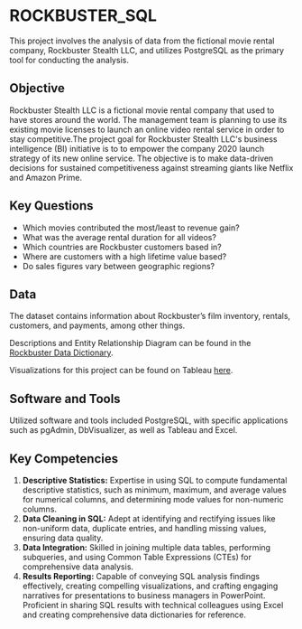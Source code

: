 # ROCKBUSTER_SQL
This project involves the analysis of data from the fictional movie rental company, Rockbuster Stealth LLC, and utilizes PostgreSQL as the primary tool for conducting the analysis.
## Objective
Rockbuster Stealth LLC is a fictional movie rental company that used to have stores around the world. The management team is planning to 
use its existing movie licenses to launch an online video rental service in order to stay competitive.The project goal for Rockbuster
Stealth LLC's business intelligence (BI) initiative is to to empower the company 2020 launch strategy of its new online service. The objective is to make data-driven 
decisions for sustained competitiveness against streaming giants like Netflix and Amazon Prime.
## Key Questions
* Which movies contributed the most/least to revenue gain?
* What was the average rental duration for all videos?
* Which countries are Rockbuster customers based in?
* Where are customers with a high lifetime value based?
* Do sales figures vary between geographic regions?
## Data
The dataset contains information about Rockbuster’s film inventory, rentals, customers, and payments, among other things.

Descriptions and Entity Relationship Diagram can be found in the [Rockbuster Data Dictionary](https://github.com/SanjaIlinSpirovska/ROCKBUSTER_SQL/blob/main/Sent%20to%20client/03%20Data%20Dictionary.pdf). 

Visualizations for this project can be found on Tableau [here](https://public.tableau.com/app/profile/sanja.ilin/viz/shared/GN2FP4ZMF).  
## Software and Tools
Utilized software and tools included PostgreSQL, with specific applications such as pgAdmin, DbVisualizer, as well as Tableau and Excel.
## Key Competencies
1. **Descriptive Statistics:** Expertise in using SQL to compute fundamental descriptive statistics, such as minimum, maximum, and average values for numerical columns, and determining mode values for non-numeric columns.
1. **Data Cleaning in SQL:** Adept at identifying and rectifying issues like non-uniform data, duplicate entries, and handling missing values, ensuring data quality.
1. **Data Integration:** Skilled in joining multiple data tables, performing subqueries, and using Common Table Expressions (CTEs) for comprehensive data analysis.
1. **Results Reporting:** Capable of conveying SQL analysis findings effectively, creating compelling visualizations, and crafting engaging narratives for presentations to business managers in PowerPoint. Proficient in sharing SQL results with technical colleagues using Excel and creating comprehensive data dictionaries for reference.
